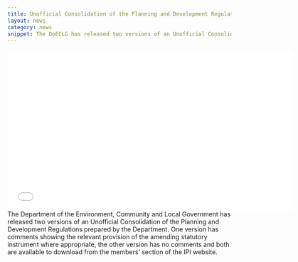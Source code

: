 ```yaml
---
title: Unofficial Consolidation of the Planning and Development Regulations
layout: news
category: news
snippet: The DoECLG has released two versions of an Unofficial Consolidation of the P&D Regs
---
```



<div class="flex-video">
<iframe width="640" height="360" src="//www.youtube.com/embed/nQ-t22GcNww" frameborder="0" allowfullscreen="1"> &nbsp; </iframe>
</div>
The Department of the Environment, Community and Local Government has released two versions of an Unofficial Consolidation of the Planning and Development Regulations prepared by the Department. One version has comments showing the relevant provision of the amending statutory instrument where appropriate, the other version has no comments and both are available to download from the members’ section of the IPI website.